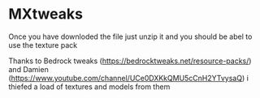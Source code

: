 # MXtweaks
Once you have downloded the file just unzip it and you should be abel to use the texture pack

Thanks to Bedrock tweaks (https://bedrocktweaks.net/resource-packs/) and Damien (https://www.youtube.com/channel/UCe0DXKkQMU5cCnH2YTvysaQ) i thiefed a load of textures and models from them
